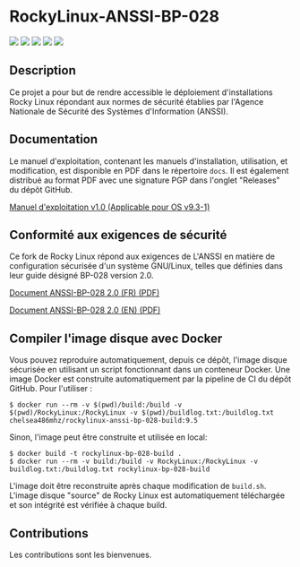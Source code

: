# RockyLinux-ANSSI-BP-028

![](https://img.shields.io/badge/maintained-yes-green) ![](https://img.shields.io/github/license/Chelsea486MHz/RockyLinux-ANSSI-BP-028
) ![](https://img.shields.io/github/actions/workflow/status/Chelsea486MHz/RockyLinux-ANSSI-BP-028/docker.yml?label=build%20(docker)) ![](https://img.shields.io/github/v/release/Chelsea486MHz/RockyLinux-ANSSI-BP-028
) ![](https://img.shields.io/badge/SECURITY_LEVEL-enhanced-blue)


## Description

Ce projet a pour but de rendre accessible le déploiement d'installations Rocky Linux répondant aux normes de sécurité établies par l'Agence Nationale de Sécurité des Systèmes d'Information (ANSSI).

## Documentation

Le manuel d'exploitation, contenant les manuels d'installation, utilisation, et modification, est disponible en PDF dans le répertoire `docs`. Il est également distribué au format PDF avec une signature PGP dans l'onglet "Releases" du dépôt GitHub.

[Manuel d'exploitation v1.0 (Applicable pour OS v9.3-1)](https://github.com/Chelsea486MHz/RockyLinux-ANSSI-BP-028/releases/download/v9.3-1/manuel-exploitation.pdf)

## Conformité aux exigences de sécurité

Ce fork de Rocky Linux répond aux exigences de L'ANSSI en matière de configuration sécurisée d'un système GNU/Linux, telles que définies dans leur guide désigné BP-028 version 2.0.

[Document ANSSI-BP-028 2.0 (FR) (PDF)](https://cyber.gouv.fr/sites/default/files/document/fr_np_linux_configuration-v2.0.pdf)

[Document ANSSI-BP-028 2.0 (EN) (PDF)](https://cyber.gouv.fr/sites/default/files/document/linux_configuration-en-v2.pdf)

## Compiler l'image disque avec Docker

Vous pouvez reproduire automatiquement, depuis ce dépôt, l'image disque sécurisée en utilisant un script fonctionnant dans un conteneur Docker. Une image Docker est construite automatiquement par la pipeline de CI du dépôt GitHub. Pour l'utiliser :

`$ docker run --rm -v $(pwd)/build:/build -v $(pwd)/RockyLinux:/RockyLinux -v $(pwd)/buildlog.txt:/buildlog.txt chelsea486mhz/rockylinux-anssi-bp-028-build:9.5`

Sinon, l'image peut être construite et utilisée en local:

```
$ docker build -t rockylinux-bp-028-build .
$ docker run --rm -v build:/build -v RockyLinux:/RockyLinux -v buildlog.txt:/buildlog.txt rockylinux-bp-028-build
```

L'image doit être reconstruite après chaque modification de `build.sh`. L'image disque "source" de Rocky Linux est automatiquement téléchargée et son intégrité est vérifiée à chaque build.

## Contributions

Les contributions sont les bienvenues.